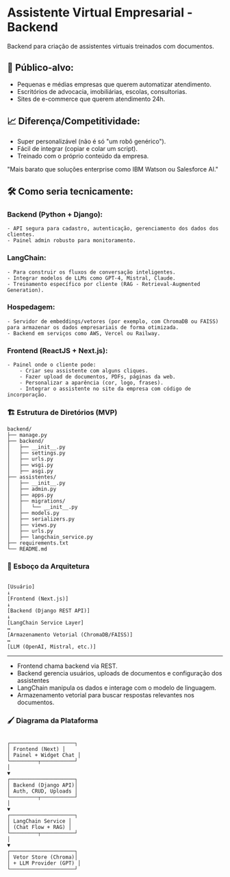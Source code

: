 # Assistente Virtual Empresarial - Backend

Backend para criação de assistentes virtuais treinados com documentos.

## 🎯 Público-alvo:

- Pequenas e médias empresas que querem automatizar atendimento.
- Escritórios de advocacia, imobiliárias, escolas, consultorias.
- Sites de e-commerce que querem atendimento 24h.

## 📈 Diferença/Competitividade:

- Super personalizável (não é só "um robô genérico").
- Fácil de integrar (copiar e colar um script).
- Treinado com o próprio conteúdo da empresa.

"Mais barato que soluções enterprise como IBM Watson ou Salesforce AI."

## 🛠️ Como seria tecnicamente:

### Backend (Python + Django):

    - API segura para cadastro, autenticação, gerenciamento dos dados dos clientes.
    - Painel admin robusto para monitoramento.

### LangChain:

    - Para construir os fluxos de conversação inteligentes.
    - Integrar modelos de LLMs como GPT-4, Mistral, Claude.
    - Treinamento específico por cliente (RAG - Retrieval-Augmented Generation).

### Hospedagem:

    - Servidor de embeddings/vetores (por exemplo, com ChromaDB ou FAISS) para armazenar os dados empresariais de forma otimizada.
    - Backend em serviços como AWS, Vercel ou Railway.

### Frontend (ReactJS + Next.js):

    - Painel onde o cliente pode:
        - Criar seu assistente com alguns cliques.
        - Fazer upload de documentos, PDFs, páginas da web.
        - Personalizar a aparência (cor, logo, frases).
        - Integrar o assistente no site da empresa com código de incorporação.

### 🏗️ Estrutura de Diretórios (MVP)

```
backend/
├── manage.py
├── backend/
│   ├── __init__.py
│   ├── settings.py
│   ├── urls.py
│   ├── wsgi.py
│   ├── asgi.py
├── assistentes/
│   ├── __init__.py
│   ├── admin.py
│   ├── apps.py
│   ├── migrations/
│   │   └── __init__.py
│   ├── models.py
│   ├── serializers.py
│   ├── views.py
│   ├── urls.py
│   ├── langchain_service.py
├── requirements.txt
└── README.md

```

### 🧠 Esboço da Arquitetura

```

[Usuário]
↓
[Frontend (Next.js)]
↓
[Backend (Django REST API)]
↓
[LangChain Service Layer]
↔
[Armazenamento Vetorial (ChromaDB/FAISS)]
↔
[LLM (OpenAI, Mistral, etc.)]

```

---

- Frontend chama backend via REST.
- Backend gerencia usuários, uploads de documentos e configuração dos assistentes
- LangChain manipula os dados e interage com o modelo de linguagem.
- Armazenamento vetorial para buscar respostas relevantes nos documentos.

### 🖌️ Diagrama da Plataforma

```

┌─────────────────────┐
│ Frontend (Next) │
│ Painel + Widget Chat │
└─────────┬───────────┘
│
▼
┌─────────────────────┐
│ Backend (Django API)│
│ Auth, CRUD, Uploads │
└─────────┬───────────┘
│
▼
┌─────────────────────┐
│ LangChain Service │
│ (Chat Flow + RAG) │
└─────────┬───────────┘
│
▼
┌─────────────────────┐
│ Vetor Store (Chroma)│
│ + LLM Provider (GPT) │
└─────────────────────┘

```
